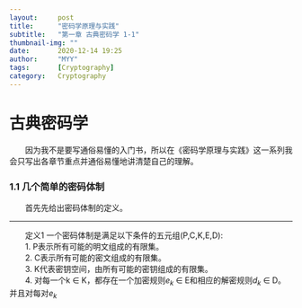 ```yaml
---
layout:     post
title:      "密码学原理与实践"
subtitle:   "第一章 古典密码学 1-1"
thumbnail-img: ""
date:       2020-12-14 19:25
author:     "MYY"
tags: 		[Cryptography]
category:   Cryptography
---
```

# 古典密码学  

&emsp;&emsp;因为我不是要写通俗易懂的入门书，所以在《密码学原理与实践》这一系列我会只写出各章节重点并通俗易懂地讲清楚自己的理解。

### 1.1 几个简单的密码体制  
  
&emsp;&emsp;首先先给出密码体制的定义。

*******
&emsp;&emsp;定义1  一个密码体制是满足以下条件的五元组(P,C,K,E,D):   
&emsp;&emsp;1. P表示所有可能的明文组成的有限集。   
&emsp;&emsp;2. C表示所有可能的密文组成的有限集。   
&emsp;&emsp;3. K代表密钥空间，由所有可能的密钥组成的有限集。   
&emsp;&emsp;4. 对每一个k $\in$ K，都存在一个加密规则$e_k$ $\in$ E和相应的解密规则$d_k$ $\in$ D。并且对每对$e_k$



